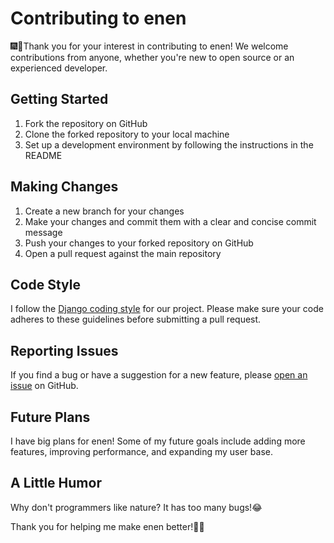 # Contributing to enen

🎆🍾Thank you for your interest in contributing to enen! We welcome contributions from anyone, whether you're new to open source or an experienced developer.

## Getting Started

1. Fork the repository on GitHub
2. Clone the forked repository to your local machine
3. Set up a development environment by following the instructions in the README

## Making Changes

1. Create a new branch for your changes
2. Make your changes and commit them with a clear and concise commit message
3. Push your changes to your forked repository on GitHub
4. Open a pull request against the main repository

## Code Style

I follow the [Django coding style](https://docs.djangoproject.com/en/3.2/internals/contributing/writing-code/coding-style/) for our project. Please make sure your code adheres to these guidelines before submitting a pull request.

## Reporting Issues

If you find a bug or have a suggestion for a new feature, please [open an issue](https://github.com/yourusername/enen/issues/new) on GitHub.

## Future Plans

I have big plans for enen! Some of my future goals include adding more features, improving performance, and expanding my user base.

## A Little Humor

Why don't programmers like nature? It has too many bugs!😂

Thank you for helping me make enen better!🔧🤗
